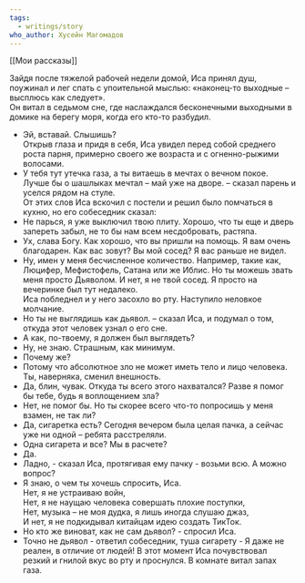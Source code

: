 ```yaml
---
tags:
  - writings/story
who_author: Хусейн Магомадов
---
```

[[Мои рассказы]]


Зайдя после тяжелой рабочей недели домой, Иса принял душ, поужинал и лег спать с упоительной мыслью: «наконец-то выходные – высплюсь как следует».  
Он витал в седьмом сне, где наслаждался бесконечными выходными в домике на берегу моря, когда его кто-то разбудил.  
- Эй, вставай. Слышишь?  
Открыв глаза и придя в себя, Иса увидел перед собой среднего роста парня, примерно своего же возраста и с огненно-рыжими волосами.  
- У тебя тут утечка газа, а ты витаешь в мечтах о вечном покое. Лучше бы о шашлыках мечтал – май уже на дворе. – сказал парень и уселся рядом на стуле.  
От этих слов Иса вскочил с постели и решил было помчаться в кухню, но его собеседник сказал:  
- Не парься, я уже выключил твою плиту. Хорошо, что ты еще и дверь запереть забыл, не то бы нам всем несдобровать, растяпа.
- Ух, слава Богу. Как хорошо, что вы пришли на помощь. Я вам очень благодарен. Как вас зовут? Вы мой сосед? Я вас раньше не видел.
- Ну, имен у меня бесчисленное количество. Например, такие как, Люцифер, Мефистофель, Сатана или же Иблис. Но ты можешь звать меня просто Дьяволом. И нет, я не твой сосед. Я просто на вечеринке был тут недалеко.  
Иса побледнел и у него засохло во рту. Наступило неловкое молчание.  
- Но ты не выглядишь как дьявол. – сказал Иса, и подумал о том, откуда этот человек узнал о его сне.
- А как, по-твоему, я должен был выглядеть?
- Ну, не знаю. Страшным, как минимум.
- Почему же?
- Потому что абсолютное зло не может иметь тело и лицо человека. Ты, наверняка, сменил внешность.
- Да, блин, чувак. Откуда ты всего этого нахватался? Разве я помог бы тебе, будь я воплощением зла?
- Нет, не помог бы. Но ты скорее всего что-то попросишь у меня взамен, не так ли?
- Да, сигаретка есть? Сегодня вечером была целая пачка, а сейчас уже ни одной – ребята расстреляли.
- Одна сигарета и все? Мы в расчете?
- Да.
- Ладно, - сказал Иса, протягивая ему пачку - возьми всю. А можно вопрос?
- Я знаю, о чем ты хочешь спросить, Иса.  
Нет, я не устраиваю войн,  
Нет, я не наущаю человека совершать плохие поступки,  
Нет, музыка – не моя дудка, я лишь иногда слушаю джаз,  
И нет, я не подкидывал китайцам идею создать ТикТок.  
- Но кто же виноват, как не сам дьявол? - спросил Иса.
- Точно не дьявол - ответил собеседник, туша сигарету - Я даже не реален, в отличие от людей!
В этот момент Иса почувствовал резкий и гнилой вкус во рту и проснулся. В комнате витал запах газа.